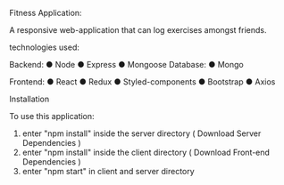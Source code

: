 Fitness Application:

A responsive web-application that can log exercises amongst friends.

technologies used:

Backend:
● Node
● Express
● Mongoose
Database:
● Mongo

Frontend:
● React
● Redux
● Styled-components
● Bootstrap
● Axios

Installation

To use this application:

1. enter "npm install" inside the server directory ( Download Server Dependencies )
2. enter "npm install" inside the client directory ( Download Front-end Dependencies )
3. enter "npm start" in client and server directory
